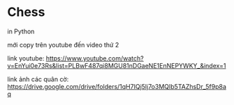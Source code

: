 # Chess
in Python

mới copy trên youtube đến video thứ 2

link youtube: https://www.youtube.com/watch?v=EnYui0e73Rs&list=PLBwF487qi8MGU81nDGaeNE1EnNEPYWKY_&index=1

link ảnh các quân cờ: https://drive.google.com/drive/folders/1qH7IQj5lj7o3MQIb5TAZhsDr_5f9p8aq
